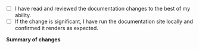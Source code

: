 - [ ] I have read and reviewed the documentation changes to the best of my ability.
- [ ] If the change is significant, I have run the documentation site locally and confirmed it renders as expected.

**Summary of changes**
